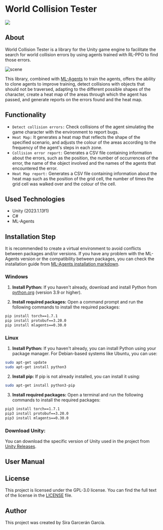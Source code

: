 # World Collision Tester
  <p align="left">
   <img src="https://img.shields.io/badge/STATUS-EN%20DESAROLLO-green">
   </p>
   
## About
World Collision Tester is a library for the Unity game engine to facilitate the search for world collision errors by using agents trained with RL-PPO to find those errors.

![scene](https://github.com/TheLeshuga/WorldCollisionTester/assets/72620125/7c7422b1-8882-47bf-b4d5-e3372a55ccf4)

This library, combined with [ML-Agents](https://github.com/Unity-Technologies/ml-agents) to train the agents, offers the ability to clone agents to improve training, detect collisions with objects that should not be traversed, adapting to the different possible shapes of the character, create a heat map of the areas through which the agent has passed, and generate reports on the errors found and the heat map.

## Functionality 
- ```Detect collision errors:``` Check collisions of the agent simulating the game character with the environment to report bugs.
- ```Heat Map:``` It generates a heat map that reflects the shape of the specified scenario, and adjusts the colour of the areas according to the frequency of the agent's steps in each zone.
- ```Collision error report:``` Generates a CSV file containing information about the errors, such as the position, the number of occurrences of the error, the name of the object involved and the names of the agents that encountered the error.
- ```Heat Map report:``` Generates a CSV file containing information about the heat map such as the position of the grid cell, the number of times the grid cell was walked over and the colour of the cell.

## Used Technologies

- Unity (2023.1.13f1)
- C#
- ML-Agents

## Installation Step
It is recommended to create a virtual environment to avoid conflicts between packages and/or versions. If you have any problem with the ML-Agents version or the compatibility between packages, you can check the installation guide from [ML-Agents installation markdown](https://github.com/Unity-Technologies/ml-agents/blob/release_18_docs/docs/Installation.md).

### Windows
1. **Install Python:** If you haven't already, download and install Python from [python.org](https://www.python.org/downloads/) (version 3.9 or higher).

2. **Install required packages:** Open a command prompt and run the following commands to install the required packages:

```bash
pip install torch==1.7.1
pip install protobuf==3.20.0
pip install mlagents==0.30.0
```

### Linux

1. **Install Python:** If you haven't already, you can install Python using your package manager. For Debian-based systems like Ubuntu, you can use:

```bash
sudo apt-get update
sudo apt-get install python3
```

2. **Install pip:** If pip is not already installed, you can install it using:

```bash
sudo apt-get install python3-pip
```

3. **Install required packages:** Open a terminal and run the following commands to install the required packages:

```bash
pip3 install torch==1.7.1
pip3 install protobuf==3.20.0
pip3 install mlagents==0.30.0
```

### Download Unity:

You can download the specific version of Unity used in the project from [Unity Releases](https://unity.com/releases/editor/whats-new/2023.1.13).


## User Manual
## License
This project is licensed under the GPL-3.0 license. You can find the full text of the license in the [LICENSE](LICENSE) file.
## Author
This project was created by Sira Garcerán García.
